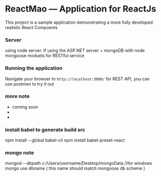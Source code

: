 # ReactMao —  Application for ReactJs

This project is a sample application demonstrating a more fully developed realistic React Compoents 

### Server

using node server. If using the ASP.NET server + mongoDB with node mongoose moduels for RESTful service

### Running the application

Navigate your browser to `http://localhost:3000/` for REST API, you can use postmen to try it out 

### more note

  - coming soon
  - 
  - 

### install babel to generate build src
npm install --global babel-cli
npm install babel-preset-react

### mongo note

mongod --dbpath c:/Users/username/Desktop/mongoData //for windows
mongo
use dbname ( this name should match mongoose db scheme )